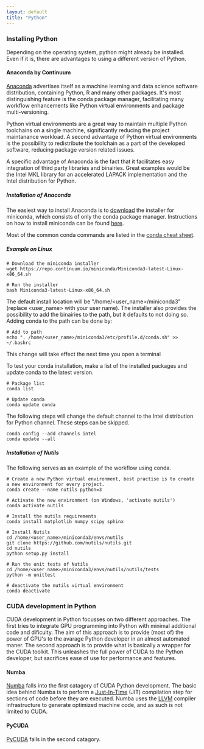 ```yaml
---
layout: default
title: "Python"
--- 
```


### Installing Python

Depending on the operating system, python might already be installed. Even if it is, there are advantages to using a different version of Python.

#### Anaconda by Continuum

[Anaconda](https://www.anaconda.com/) advertises itself as a machine learning and data science software distribution, containing Python, R and many other packages. It's most distinguishing feature is the conda package manager, facilitating many workflow enhancements like Python virtual environments and package multi-versioning.

Python virtual environments are a great way to maintain multiple Python toolchains on a single machine, significantly reducing the project maintanance workload. A second advantage of Python virtual environments is the possibility to redistribute the toolchain as a part of the developed software, reducing package version related issues.

A specific advantage of Anaconda is the fact that it facilitates easy integration of third party libraries and binairies. Great examples would be the Intel MKL library for an accelerated LAPACK implementation and the Intel distribution for Python.

##### Installation of Anaconda

The easiest way to install Anaconda is to [download](https://conda.io/miniconda.html) the installer for miniconda, which consists of only the conda package manager. Instructions on how to install miniconda can be found [here](https://conda.io/docs/user-guide/install/index.html).

Most of the common conda commands are listed in the [conda cheat sheet](https://conda.io/docs/_downloads/conda-cheatsheet.pdf).

##### Example on Linux

    # Download the miniconda installer 
    wget https://repo.continuum.io/miniconda/Miniconda3-latest-Linux-x86_64.sh

    # Run the installer
    bash Miniconda3-latest-Linux-x86_64.sh

The default install location will be "/home/<user_name>/miniconda3" (replace <user_name> with your user name). The installer also provides the possibility to add the binairies to the path, but it defaults to not doing so. Adding conda to the path can be done by:

    # Add to path
    echo ". /home/<user_name>/miniconda3/etc/profile.d/conda.sh" >> ~/.bashrc

This change will take effect the next time you open a terminal

To test your conda installation, make a list of the installed packages and update conda to the latest version.

    # Package list
    conda list

    # Update conda
    conda update conda

The following steps will change the default channel to the Intel distribution for Python channel. These steps can be skipped.

    conda config --add channels intel
    conda update --all

##### Installation of Nutils

The following serves as an example of the workflow using conda.

    # Create a new Python virtual environment, best practise is to create a new environment for every project.
    conda create --name nutils python=3

    # Activate the new environment (on Windows, 'activate nutils')
    conda activate nutils

    # Install the nutils requirements
    conda install matplotlib numpy scipy sphinx

    # Install Nutils
    cd /home/<user_name>/miniconda3/envs/nutils
    git clone https://github.com/nutils/nutils.git
    cd nutils
    python setup.py install

    # Run the unit tests of Nutils
    cd /home/<user_name>/miniconda3/envs/nutils/nutils/tests
    python -m unittest

    # deactivate the nutils virtual environment
    conda deactivate

### CUDA development in Python

CUDA development in Python focusses on two different approaches. The first tries to integrate GPU programming into Python with minimal additional code and dificulty. The aim of this approach is to provide (most of) the power of GPU's to the avarage Python developer in an almost automated maner.
The second approach is to provide what is basically a wrapper for the CUDA toolkit. This unleashes the full power of CUDA to the Python developer, but sacrifices ease of use for performance and features.

#### Numba

[Numba](https://numba.pydata.org/) falls into the first catagory of CUDA Python development. The basic idea behind Numba is to perform a [Just-In-Time](https://en.wikipedia.org/wiki/Just-in-time_compilation) (JIT) compilation step for sections of code before they are executed. Numba uses the [LLVM](https://llvm.org/) compiler infrastructure to generate optimized machine code, and as such is not limited to CUDA.

#### PyCUDA

[PyCUDA](https://mathema.tician.de/software/pycuda/) falls in the second catagory.